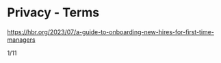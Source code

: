 # Privacy - Terms

https://hbr.org/2023/07/a-guide-to-onboarding-new-hires-for-ﬁrst-time-managers

1/11